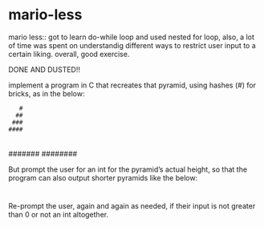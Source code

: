 # mario-less
mario less::
got to learn do-while loop and used nested for loop,
also, a lot of time was spent on understandig different ways to restrict user input to a certain liking.
overall, good exercise.

DONE AND DUSTED!!

implement a program in C that recreates that pyramid, using hashes (#) for bricks, as in the below:

       #
      ##
     ###
    ####
   #####
  ######
 #######
########

But prompt the user for an int for the pyramid’s actual height, so that the program can also output shorter pyramids like the below:

  #
 ##
###

Re-prompt the user, again and again as needed, if their input is not greater than 0 or not an int altogether.

